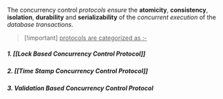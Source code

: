 The concurrency control *protocols ensure* the **atomicity**, **consistency**, **isolation**, **durability** and **serializability** of the *concurrent execution* of the *database transactions*.

>[!important]  <u>protocols are categorized as :-</u>
##### *1. [[Lock Based Concurrency Control Protocol]]*
##### *2. [[Time Stamp Concurrency Control Protocol]]*
##### *3. Validation Based Concurrency Control Protocol*